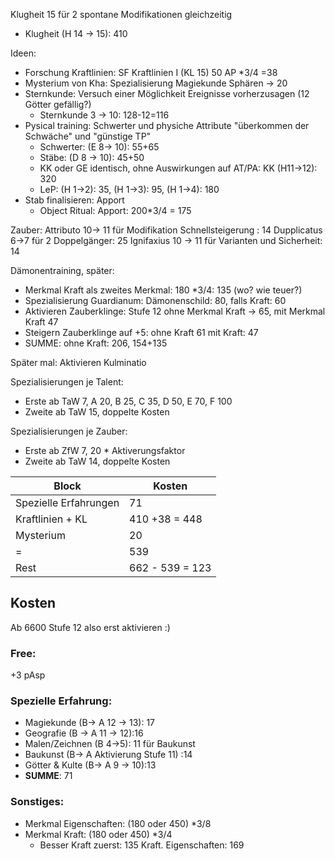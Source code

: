 Klugheit 15 für 2 spontane Modifikationen gleichzeitig
* Klugheit (H 14 -> 15): 410

Ideen:
* Forschung Kraftlinien: SF Kraftlinien I (KL 15) 50 AP \*3/4 =38
* Mysterium von Kha: Spezialisierung Magiekunde Sphären -> 20
* Sternkunde: Versuch einer Möglichkeit Ereignisse vorherzusagen (12 Götter gefällig?)
	* Sternkunde 3 -> 10: 128-12=116
* Pysical training: Schwerter und physiche Attribute "überkommen der Schwäche" und "günstige TP"
	* Schwerter: (E 8-> 10): 55+65
	* Stäbe: (D 8 -> 10): 45+50
	* KK oder GE identisch, ohne Auswirkungen auf AT/PA: KK (H11->12): 320
	* LeP: (H 1->2): 35, (H 1->3): 95, (H 1->4): 180
* Stab finalisieren: Apport
	* Object Ritual: Apport: 200\*3/4 = 175

Zauber:
Attributo 10-> 11 für Modifikation Schnellsteigerung : 14
Dupplicatus 6->7 für 2 Doppelgänger: 25
Ignifaxius 10 -> 11 für Varianten und Sicherheit: 14

Dämonentraining, später:
* Merkmal Kraft als zweites Merkmal: 180 \*3/4: 135 (wo? wie teuer?)
* Spezialisierung Guardianum: Dämonenschild: 80, falls Kraft: 60
* Aktivieren Zauberklinge: Stufe 12 ohne Merkmal Kraft -> 65, mit Merkmal Kraft 47
* Steigern Zauberklinge auf +5: ohne Kraft 61 mit Kraft: 47
* SUMME: ohne Kraft: 206, 154+135

Später mal:
Aktivieren Kulminatio


Spezialisierungen je Talent:
* Erste ab TaW 7, A 20, B 25, C 35, D 50, E 70, F 100
* Zweite ab TaW 15,  doppelte Kosten

Spezialisierungen je Zauber:
* Erste ab ZfW 7, 20 * Aktiverungsfaktor
* Zweite ab TaW 14,  doppelte Kosten

| Block | Kosten |
| ----- | ------ |
|Spezielle Erfahrungen| 71|
|Kraftlinien + KL|410 +38 = 448|
|Mysterium| 20 |
| = | 539 |
| Rest | 662 - 539 = 123 |



## Kosten
Ab 6600 Stufe 12 also erst aktivieren :)
### Free:
+3 pAsp
### Spezielle Erfahrung:
* Magiekunde (B-> A 12 -> 13): 17
* Geografie (B -> A 11 -> 12):16
* Malen/Zeichnen (B  4->5): 11 für Baukunst
* Baukunst (B-> A Aktivierung Stufe 11) :14
* Götter & Kulte (B-> A 9 -> 10):13 
* **SUMME**: 71

### Sonstiges:
+ Merkmal Eigenschaften: (180 oder 450) \*3/8 
+ Merkmal Kraft: (180 oder 450) \*3/4
	+ Besser Kraft zuerst: 135 Kraft. Eigenschaften: 169


